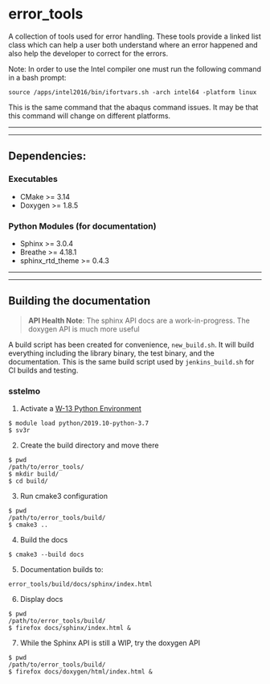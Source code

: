 # error\_tools

A collection of tools used for error handling. These tools provide a linked
list class which can help a user both understand where an error happened
and also help the developer to correct for the errors.

Note: In order to use the Intel compiler one must run the following command in a
bash prompt:

```
source /apps/intel2016/bin/ifortvars.sh -arch intel64 -platform linux
```

This is the same command that the abaqus command issues. It may be that
this command will change on different platforms.

---

---

## Dependencies:

### Executables

* CMake >= 3.14
* Doxygen >= 1.8.5

### Python Modules (for documentation)

* Sphinx >= 3.0.4
* Breathe >= 4.18.1
* sphinx\_rtd\_theme >= 0.4.3

---

---

## Building the documentation

> **API Health Note**: The sphinx API docs are a work-in-progress. The doxygen
> API is much more useful

A build script has been created for convenience, ``new_build.sh``. It will build
everything including the library binary, the test binary, and the documentation.
This is the same build script used by ``jenkins_build.sh`` for CI builds and
testing.

### sstelmo

1) Activate a [W-13 Python Environment](https://xcp-confluence.lanl.gov/display/PYT/The+W-13+Python+3+environment)

```
$ module load python/2019.10-python-3.7
$ sv3r
```

2) Create the build directory and move there

```
$ pwd
/path/to/error_tools/
$ mkdir build/
$ cd build/
```

3) Run cmake3 configuration

```
$ pwd
/path/to/error_tools/build/
$ cmake3 ..
```

4) Build the docs

```
$ cmake3 --build docs
```

5) Documentation builds to:

```
error_tools/build/docs/sphinx/index.html
```

6) Display docs

```
$ pwd
/path/to/error_tools/build/
$ firefox docs/sphinx/index.html &
```

7) While the Sphinx API is still a WIP, try the doxygen API


```
$ pwd
/path/to/error_tools/build/
$ firefox docs/doxygen/html/index.html &
```
